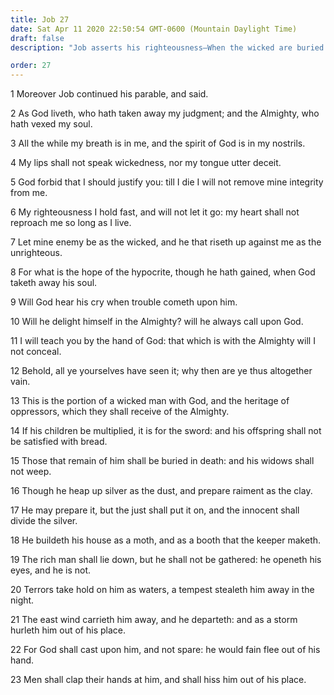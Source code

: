 ```yaml
---
title: Job 27
date: Sat Apr 11 2020 22:50:54 GMT-0600 (Mountain Daylight Time)
draft: false
description: "Job asserts his righteousness—When the wicked are buried in death, terrors will take hold of them."

order: 27
---
```

    
1 Moreover Job continued his parable, and said.

2 As God liveth, who hath taken away my judgment; and the Almighty, who hath vexed my soul.

3 All the while my breath is in me, and the spirit of God is in my nostrils.

4 My lips shall not speak wickedness, nor my tongue utter deceit.

5 God forbid that I should justify you: till I die I will not remove mine integrity from me.

6 My righteousness I hold fast, and will not let it go: my heart shall not reproach me so long as I live.

7 Let mine enemy be as the wicked, and he that riseth up against me as the unrighteous.

8 For what is the hope of the hypocrite, though he hath gained, when God taketh away his soul.

9 Will God hear his cry when trouble cometh upon him.

10 Will he delight himself in the Almighty? will he always call upon God.

11 I will teach you by the hand of God: that which is with the Almighty will I not conceal.

12 Behold, all ye yourselves have seen it; why then are ye thus altogether vain.

13 This is the portion of a wicked man with God, and the heritage of oppressors, which they shall receive of the Almighty.

14 If his children be multiplied, it is for the sword: and his offspring shall not be satisfied with bread.

15 Those that remain of him shall be buried in death: and his widows shall not weep.

16 Though he heap up silver as the dust, and prepare raiment as the clay.

17 He may prepare it, but the just shall put it on, and the innocent shall divide the silver.

18 He buildeth his house as a moth, and as a booth that the keeper maketh.

19 The rich man shall lie down, but he shall not be gathered: he openeth his eyes, and he is not.

20 Terrors take hold on him as waters, a tempest stealeth him away in the night.

21 The east wind carrieth him away, and he departeth: and as a storm hurleth him out of his place.

22 For God shall cast upon him, and not spare: he would fain flee out of his hand.

23 Men shall clap their hands at him, and shall hiss him out of his place.
